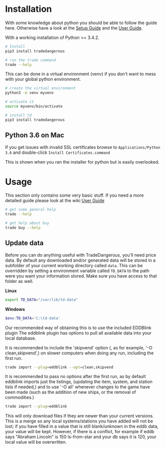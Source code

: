 Installation
============

With some knowledge about python you should be able to follow the guide here.
Otherwise have a look at the
[Setup Guide](https://github.com/eyeonus/Trade-Dangerous/wiki/Setup-Guide "Setup Guide") 
and the [User Guide](https://github.com/eyeonus/Trade-Dangerous/wiki/User-Guide "User Guide").

With a working installation of Python >= 3.4.2. 
```bash
# Install
pip3 install tradedangerous

# run the trade command
trade --help
```

This can be done in a virtual environment (venv) if you don't want to mess
with your global python environment.

```bash
# create the virtual environment
python3 -m venv myvenv

# activate it
source myvenv/bin/activate

# install td
pip3 install tradedangerous
```

## Python 3.6 on Mac
If you get issues with invalid SSL certificates browse
to `Applications/Python 3.6` and double-click `Install Certificates.command`

This is shown when you ran the installer for python but is easily overlooked.


# Usage
This section only contains some very basic stuff.
If you need a more detailed guide please look at 
the wiki [User Guide](https://github.com/eyeonus/Trade-Dangerous/wiki/User-Guide "User Guide")

```bash
# get some general help
trade --help

# get help about buy
trade buy --help
```

## Update data
Before you can do anything useful with TradeDangerous, you'll need price data. 
By default any downloaded and/or generated data will be stored in a subfolder
of your current working directory called `data`. 
This can be overridden by setting a environment variable called `TD_DATA` to
the path were you want your information stored.
Make sure you have access to that folder as well.

__Linux__
```bash
export TD_DATA="/var/lib/td-data"
```

__Windows__
```powershell
$env:TD_DATA='C:\td-data'
```

Our recommended way of obtaining this is to use the included EDDBlink plugin
The eddblink plugin has options to pull all available data into your local database.

It is recommended to include the 'skipvend' option (, as for example, '-O clean,skipvend',) on slower computers when doing any run, including the first run.

```bash
trade import --plug=eddblink --opt=clean,skipvend
```

It is recommended to pass no options after the first run, as by default eddblink imports just the listings, (updating the item, system, and station lists if needed,) and to use '-O all' whenever changes to the game have been made (such as the addition of new ships, or the removal of commodities.)

```bash
trade import --plug=eddblink 
```
This will only download files if they are newer than your current versions. This is a merge so any local systems/stations you have added will not be lost; if you have filled in a value that is still blank/unknown in the eddb data, your value will be kept. However, if there is a conflict, for example if eddb says "Abraham Lincoln" is 150 ls-from-star and your db says it is 120, your local value will be overwritten.
